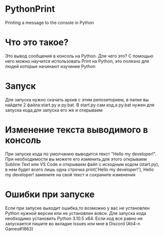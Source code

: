 # PythonPrint
Printing a message to the console in Python 




# Что это такое?
Это вывод сообщения в консоль на Python. Для чего это? С помощью него можно научится использовать Print на Python, это полезно для людей которые начинают изучение Python



# Запуск
Для запуска нужно скачать архив с этим репозиторием, в папке вы найдете 2 файла:start.py и py.bat. В start.py сам код,а py.bat нужен для запуска кода,для запуска его же и открываем




# Изменение текста выводимого в консоль
При запуске кода по умолчанию выводится текст "Hello my developer!". При необходимости вы можете его изменить,для этого открываем Subline Text или VS Code и открываем файл с исходным кодом (start.py), в нем будет всего лишь одна строчка print('Hello my developer!'), Hello my developer! замените на свой текст и сохраните изменения 



# Ошибки при запуске
Если при запуске выходит ошибка,то возможно у вас не установлен Python нужной версии или не установлен вовсе. Для запуска кода необходимо установить Python 3.10.5 x64. Если код все равно не запускается пишите во вкладке Issues или мне в Discord (Ati4-n Games#1863)
